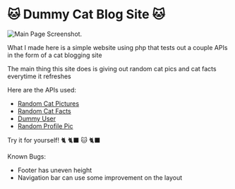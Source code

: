 # :cat: Dummy Cat Blog Site :cat: 

![Main Page Screenshot.](C:\laragon\www\catblog\src\screenshot.png)

What I made here is a simple website using php that tests out a couple APIs in the form of a cat blogging site

The main thing this site does is giving out random cat pics and cat facts everytime it refreshes

Here are the APIs used:
- [Random Cat Pictures](https://api.thecatapi.com/v1/images/search)
- [Random Cat Facts](https://catfact.ninja/fact)
- [Dummy User](https://dummyjson.com/users)
- [Random Profile Pic](https://randomuser.me/api/)

Try it for yourself! :cat2: :black_cat: :cat: :black_cat:

Known Bugs:
- Footer has uneven height
- Navigation bar can use some improvement on the layout
